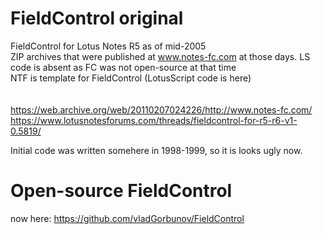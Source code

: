 # FieldControl original
FieldControl for Lotus Notes R5 as of mid-2005<BR>
ZIP archives that were published at www.notes-fc.com at those days. LS code is absent as FC was not open-source at that time<BR>
NTF is template for FieldControl (LotusScript code is here)<BR>
<br>
<br>https://web.archive.org/web/20110207024226/http://www.notes-fc.com/
<br>https://www.lotusnotesforums.com/threads/fieldcontrol-for-r5-r6-v1-0.5819/
  
  Initial code was written somehere in 1998-1999, so it is looks ugly now.
  
  # Open-source FieldControl
  now here: https://github.com/vladGorbunov/FieldControl
